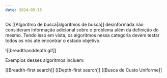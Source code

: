 ```yaml
---
date: 2024-05-15
---
```


Os [[Algoritmo de busca|algoritmos de busca]] desinformada não consideram informação adicional sobre o problema além da definição do mesmo. Tendo isso em vista, os algoritmos nessa categoria devem testar todos os nós até encontrar o estado objetivo.

![[breadthanddepth.gif]]

Exemplos desses algoritmos incluem:

[[Breadth-first search]]
[[Depth-first search]]
[[Busca de Custo Uniforme]]
